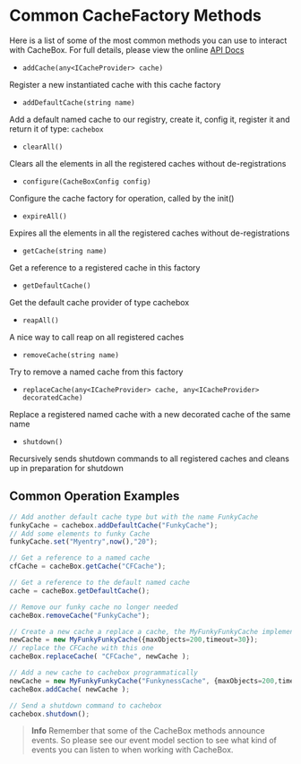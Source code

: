 # Common CacheFactory Methods

Here is a list of some of the most common methods you can use to interact with CacheBox. For full details, please view the online [API Docs](http://apidocs.ortussolutions.com/cachebox/current)

* `addCache(any<ICacheProvider> cache)`

Register a new instantiated cache with this cache factory

* `addDefaultCache(string name)`

Add a default named cache to our registry, create it, config it, register it and return it of type: `cachebox`

* `clearAll()`

Clears all the elements in all the registered caches without de-registrations

* `configure(CacheBoxConfig config)`

Configure the cache factory for operation, called by the init\(\)

* `expireAll()`

Expires all the elements in all the registered caches without de-registrations

* `getCache(string name)`

Get a reference to a registered cache in this factory

* `getDefaultCache()`

Get the default cache provider of type cachebox

* `reapAll()`

A nice way to call reap on all registered caches

* `removeCache(string name)`

Try to remove a named cache from this factory

* `replaceCache(any<ICacheProvider> cache, any<ICacheProvider> decoratedCache)`

Replace a registered named cache with a new decorated cache of the same name

* `shutdown()`

Recursively sends shutdown commands to all registered caches and cleans up in preparation for shutdown

## Common Operation Examples

```javascript
// Add another default cache type but with the name FunkyCache
funkyCache = cachebox.addDefaultCache("FunkyCache");
// Add some elements to funky Cache
funkyCache.set("Myentry",now(),"20");

// Get a reference to a named cache
cfCache = cacheBox.getCache("CFCache");

// Get a reference to the default named cache
cache = cacheBox.getDefaultCache();

// Remove our funky cache no longer needed
cacheBox.removeCache("FunkyCache");

// Create a new cache a replace a cache, the MyFunkyFunkyCache implements ICacheProvider
newCache = new MyFunkyFunkyCache({maxObjects=200,timeout=30});
// replace the CFCache with this one
cacheBox.replaceCache( "CFCache", newCache );

// Add a new cache to cachebox programmatically
newCache = new MyFunkyFunkyCache("FunkynessCache", {maxObjects=200,timeout=30});
cacheBox.addCache( newCache );

// Send a shutdown command to cachebox
cachebox.shutdown();
```

> **Info** Remember that some of the CacheBox methods announce events. So please see our event model section to see what kind of events you can listen to when working with CacheBox.

